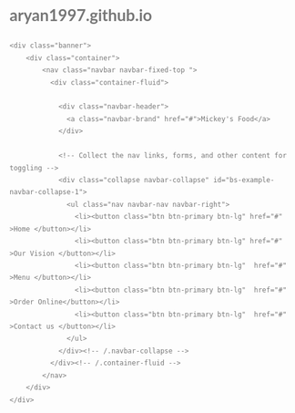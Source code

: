 # aryan1997.github.io
<!DOCTYPE html>
<html lang="en">
<head>
	<meta charset="UTF-8">
	<meta name="viewport" content="width=device-width, initial-scale=1">
	<title>Mickey's Food</title>
	<link rel="stylesheet" href="https://maxcdn.bootstrapcdn.com/bootstrap/3.3.7/css/bootstrap.min.css">
	<link rel="stylesheet" href="assets/css/style.css">
	<link rel="stylesheet" href="https://cdnjs.cloudflare.com/ajax/libs/font-awesome/4.7.0/css/font-awesome.min.css">
    <link rel="stylesheet" href="https://www.w3schools.com/w3css/4/w3.css">
    <link rel="stylesheet" href="https://fonts.googleapis.com/css?family=Lato">

<style>
    body,h1,h2,h3,h4,h5,h6 {font-family: "Lato", sans-serif;}
body, html {
  height: 100%;
  color: #777;
  line-height: 1.8;
}
/* Create a Parallax Effect */
.bgimg-1, .bgimg-2, .bgimg-3 {
  background-attachment: fixed;
  background-position: center;
  background-repeat: no-repeat;
  background-size: cover;
}
    /* First image (Logo. Full height) */
.bgimg-1 {
  background-image: url('img1.jpg');
  min-height: 80%;
}
/* Second image (Portfolio) */
.bgimg-2 {
  background-image: url("img3.jpg");
  min-height: 400px;
}
</style>
</head>
<body>

	<div class="banner">
		<div class="container">
			<nav class="navbar navbar-fixed-top ">
			  <div class="container-fluid">
			    
			    <div class="navbar-header">			        
			      <a class="navbar-brand" href="#">Mickey's Food</a>
			    </div>

			    <!-- Collect the nav links, forms, and other content for toggling -->
			    <div class="collapse navbar-collapse" id="bs-example-navbar-collapse-1"> 
			      <ul class="nav navbar-nav navbar-right">
			        <li><button class="btn btn-primary btn-lg" href="#" >Home </button></li>
                    <li><button class="btn btn-primary btn-lg" href="#" >Our Vision </button></li>
			        <li><button class="btn btn-primary btn-lg"  href="#" >Menu </button></li>
                    <li><button class="btn btn-primary btn-lg"  href="#" >Order Online</button></li>
                    <li><button class="btn btn-primary btn-lg"  href="#" >Contact us </button></li>
			      </ul>
			    </div><!-- /.navbar-collapse -->
			  </div><!-- /.container-fluid -->
			</nav>
		</div>
	</div>

<!-- First Parallax Image with Logo Text -->
<div class="bgimg-1 w3-display-container w3-opacity-min" id="home">
  <div class="w3-display-middle" style="white-space:nowrap;">
  </div>
</div>
<br><br><br><br>

    <!-- Favicon -->
    <link rel="" type="image/x-icon">

    <!-- Font awesome -->
    <link href="assets/css/font-awesome.css" rel="stylesheet">
    <!-- Bootstrap -->
    <link href="assets/css/bootstrap.css" rel="stylesheet">   
    <!-- Slick slider -->
    <link rel="stylesheet" type="text/css" href="assets/css/slick.css">    
    <!-- Date Picker -->
    <link rel="stylesheet" type="text/css" href="assets/css/bootstrap-datepicker.css">    
    <!-- Fancybox slider -->
    <link rel="stylesheet" href="assets/css/jquery.fancybox.css" type="text/css" media="screen" /> 
    <!-- Theme color -->
    <link id="switcher" href="assets/css/theme-color/default-theme.css" rel="stylesheet">     

    <!-- Main style sheet -->
    <link href="style.css" rel="stylesheet">    

   
    <!-- Google Fonts -->
    <link href='https://fonts.googleapis.com/css?family=Tangerine' rel='stylesheet' type='text/css'>        
    <link href='https://fonts.googleapis.com/css?family=Open+Sans' rel='stylesheet' type='text/css'>
    <link href='https://fonts.googleapis.com/css?family=Prata' rel='stylesheet' type='text/css'>
    

    <!-- HTML5 shim and Respond.js for IE8 support of HTML5 elements and media queries -->
    <!-- WARNING: Respond.js doesn't work if you view the page via file:// -->
    <!--[if lt IE 9]>
      <script src="https://oss.maxcdn.com/html5shiv/3.7.2/html5shiv.min.js"></script>
      <script src="https://oss.maxcdn.com/respond/1.4.2/respond.min.js"></script>
    <![endif]-->

  </head>
  <body>  
 <!-- Start Restaurant Menu -->
  <section id="mu-restaurant-menu">
    <div class="container">
      <div class="row">
        <div class="col-md-12">
          <div class="mu-restaurant-menu-area">
            <div class="mu-title">
              <span class="mu-subtitle">Discover</span>
              <h2>OUR MENU</h2>
              <i class="fa fa-spoon"></i>              
              <span class="mu-title-bar"></span>
            </div>
            <div class="mu-restaurant-menu-content">
              <ul class="nav nav-tabs mu-restaurant-menu">
                <li class="active"><a href="#breakfast" data-toggle="tab">Breakfast</a></li>
                <li><a href="#meals" data-toggle="tab">Iced Shaken Special and Espressos</a></li>
                <li><a href="#snacks" data-toggle="tab">Snacks and Shakes</a></li>
                <li><a href="#desserts" data-toggle="tab">Salad Veg. and Non Veg.</a></li>
                <li><a href="#drinks" data-toggle="tab">Coffee</a></li>
              </ul>

              <!-- Tab panes -->
              <div class="tab-content">
                <div class="tab-pane fade in active" id="breakfast">
                  <div class="mu-tab-content-area">
                    <div class="row">
                      <div class="col-md-6">
                        <div class="mu-tab-content-left">
                          <ul class="mu-menu-item-nav">
                            <li>
                              <div class="media">
                                <div class="media-left">
                                  <a href="#">
                                    <img class="media-object" src="assets/img/menu/item-1.jpg" alt="img">
                                  </a>
                                </div>
                                <div class="media-body">
                                  <h4 class="media-heading"><a href="#">Poha</a></h4>
                                  <span class="mu-menu-price">INR 69</span>
                                </div>
                              </div>
                            </li>
                             <li>
                              <div class="media">
                                <div class="media-left">
                                  <a href="#">
                                    <img class="media-object" src="assets/img/menu/item-2.jpg" alt="img">
                                  </a>
                                </div>
                                <div class="media-body">
                                  <h4 class="media-heading"><a href="#">Sabudana Khichdi</a></h4>
                                  <span class="mu-menu-price">INR 69</span>
                                 </div>
                              </div>
                            </li>
                             <li>
                              <div class="media">
                                <div class="media-left">
                                  <a href="#">
                                    <img class="media-object" src="assets/img/menu/item-3.jpg" alt="img">
                                  </a>
                                </div>
                                <div class="media-body">
                                  <h4 class="media-heading"><a href="#">Upma</a></h4>
                                  <span class="mu-menu-price">INR 69</span>
                                 </div>
                              </div>
                            </li>
                          </ul>   
                        </div>
                      </div>
                     <div class="col-md-6">
                       <div class="mu-tab-content-right">
                          <ul class="mu-menu-item-nav">
                            <li>
                              <div class="media">
                                <div class="media-left">
                                  <a href="#">
                                    <img class="media-object" src="assets/img/menu/item-4.jpg" alt="img">
                                  </a>
                                </div>
                                <div class="media-body">
                                  <h4 class="media-heading"><a href="#">Bread Omelet</a></h4>
                                  <span class="mu-menu-price">INR 69</span>
                                 </div>
                              </div>
                            </li>
                             <li>
                              <div class="media">
                                <div class="media-left">
                                  <a href="#">
                                    <img class="media-object" src="assets/img/menu/item-5.jpg" alt="img">
                                  </a>
                                </div>
                                <div class="media-body">
                                  <h4 class="media-heading"><a href="#">Chinese corn Sandwich(White/Brown)</a></h4>
                                  <span class="mu-menu-price">INR 79/89</span>
                                 </div>
                              </div>
                            </li>
                             <li>
                              <div class="media">
                                <div class="media-left">
                                  <a href="#">
                                    <img class="media-object" src="assets/img/menu/item-6.jpg" alt="img">
                                  </a>
                                </div>
                                <div class="media-body">
                                  <h4 class="media-heading"><a href="#">Veg . Club Sandwich(White/Brown)</a></h4>
                                  <span class="mu-menu-price">INR 59/89</span>
                                 </div>
                              </div>
                            </li>
                          </ul>   
                       </div>
                     </div>
                   </div>
                 </div>
                </div>
                <div class="tab-pane fade " id="meals">
                  <div class="mu-tab-content-area">
                    <div class="row">
                      <div class="col-md-6">
                        <div class="mu-tab-content-left">
                          <ul class="mu-menu-item-nav">
                            <li>
                              <div class="media">
                                <div class="media-left">
                                  <a href="#">
                                    <img class="media-object" src="assets/img/menu/item-20.jpg" alt="img">
                                  </a>
                                </div>
                                <div class="media-body">
                                  <h4 class="media-heading"><a href="#">Iced Americano</a></h4>
                                  <span class="mu-menu-price">INR 109</span>
                                 </div>
                              </div>
                            </li>
                             <li>
                              <div class="media">
                                <div class="media-left">
                                  <a href="#">
                                    <img class="media-object" src="assets/img/menu/item-21.jpg" alt="img">
                                  </a>
                                </div>
                                <div class="media-body">
                                  <h4 class="media-heading"><a href="#">Iced Lat</a></h4>
                                  <span class="mu-menu-price">INR 109</span>
                                 </div>
                              </div>
                            </li>
                             <li>
                              <div class="media">
                                <div class="media-left">
                                  <a href="#">
                                    <img class="media-object" src="assets/img/menu/item-10.jpg" alt="img">
                                  </a>
                                </div>
                                <div class="media-body">
                                  <h4 class="media-heading"><a href="#">Iced Mocha</a></h4>
                                  <span class="mu-menu-price">INR 129</span>
                                 </div>
                              </div>
                            </li>
                          </ul>   
                        </div>
                      </div>
                     <div class="col-md-6">
                       <div class="mu-tab-content-right">
                          <ul class="mu-menu-item-nav">
                            <li>
                              <div class="media">
                                <div class="media-left">
                                  <a href="#">
                                    <img class="media-object" src="assets/img/menu/item-13.jpg" alt="img">
                                  </a>
                                </div>
                                <div class="media-body">
                                  <h4 class="media-heading"><a href="#">Iced Tea</a></h4>
                                  <span class="mu-menu-price">INR 89</span>
                                 </div>
                              </div>
                            </li>
                             <li>
                              <div class="media">
                                <div class="media-left">
                                  <a href="#">
                                    <img class="media-object" src="assets/img/menu/item-11.jpg" alt="img">
                                  </a>
                                </div>
                                <div class="media-body">
                                  <h4 class="media-heading"><a href="#">Cool Blue Crush</a></h4>
                                  <span class="mu-menu-price">INR 109</span>
                                 </div>
                              </div>
                            </li>
                             <li>
                              <div class="media">
                                <div class="media-left">
                                  <a href="#">
                                    <img class="media-object" src="assets/img/menu/item-12.jpg" alt="img">
                                  </a>
                                </div>
                                <div class="media-body">
                                  <h4 class="media-heading"><a href="#">Lemon Ginger Soda</a></h4>
                                  <span class="mu-menu-price">INR 109</span>
                                 </div>
                              </div>
                            </li>
                          </ul>   
                       </div>
                     </div>
                   </div>
                 </div>
                </div>
                <div class="tab-pane fade " id="snacks">
                  <div class="mu-tab-content-area">
                    <div class="row">
                      <div class="col-md-6">
                        <div class="mu-tab-content-left">
                          <ul class="mu-menu-item-nav">
                            <li>
                              <div class="media">
                                <div class="media-left">
                                  <a href="#">
                                    <img class="media-object" src="assets/img/menu/item-26.jpg" alt="img">
                                  </a>
                                </div>
                                <div class="media-body">
                                  <h4 class="media-heading"><a href="#">Sweet Corn</a></h4>
                                  <span class="mu-menu-price">INR 59</span>
                                 </div>
                              </div>
                            </li>
                             <li>
                              <div class="media">
                                <div class="media-left">
                                  <a href="#">
                                    <img class="media-object" src="assets/img/menu/item-25.jpg" alt="img">
                                  </a>
                                </div>
                                <div class="media-body">
                                  <h4 class="media-heading"><a href="#">Masala Noodles with Salsa</a></h4>
                                  <span class="mu-menu-price">INR 65</span>
                                 </div>
                              </div>
                            </li>
                             <li>
                              <div class="media">
                                <div class="media-left">
                                  <a href="#">
                                    <img class="media-object" src="assets/img/menu/item-24.jpg" alt="img">
                                  </a>
                                </div>
                                <div class="media-body">
                                  <h4 class="media-heading"><a href="#">Pizza Toast</a></h4>
                                  <span class="mu-menu-price">INR 129</span>
                                 </div>
                              </div>
                            </li>
                          </ul>   
                        </div>
                      </div>
                     <div class="col-md-6">
                       <div class="mu-tab-content-right">
                          <ul class="mu-menu-item-nav">
                            <li>
                              <div class="media">
                                <div class="media-left">
                                  <a href="#">
                                    <img class="media-object" src="assets/img/menu/item-22.jpg" alt="img">
                                  </a>
                                </div>
                                <div class="media-body">
                                  <h4 class="media-heading"><a href="#">Banana Shake</a></h4>
                                  <span class="mu-menu-price">INR 109</span>
                                 </div>
                              </div>
                            </li>
                             <li>
                              <div class="media">
                                <div class="media-left">
                                  <a href="#">
                                    <img class="media-object" src="assets/img/menu/item-21.jpg" alt="img">
                                  </a>
                                </div>
                                <div class="media-body">
                                  <h4 class="media-heading"><a href="#">Strawberry Shake</a></h4>
                                  <span class="mu-menu-price">INR 109</span>
                                 </div>
                              </div>
                            </li>
                             <li>
                              <div class="media">
                                <div class="media-left">
                                  <a href="#">
                                    <img class="media-object" src="assets/img/menu/item-10.jpg" alt="img">
                                  </a>
                                </div>
                                <div class="media-body">
                                  <h4 class="media-heading"><a href="#">Oreo Chocolate Shake</a></h4>
                                  <span class="mu-menu-price">INR 129</span>
                                 </div>
                              </div>
                            </li>
                          </ul>   
                       </div>
                     </div>
                   </div>
                 </div>
                </div>
                <div class="tab-pane fade " id="desserts">
                  <div class="mu-tab-content-area">
                    <div class="row">
                      <div class="col-md-6">
                        <div class="mu-tab-content-left">
                          <ul class="mu-menu-item-nav">
                            <li>
                              <div class="media">
                                <div class="media-left">
                                  <a href="#">
                                    <img class="media-object" src="assets/img/menu/item-14.jpg" alt="img">
                                  </a>
                                </div>
                                <div class="media-body">
                                  <h4 class="media-heading"><a href="#">Greek Salad</a></h4>
                                  <span class="mu-menu-price">INR 129</span>
                                 </div>
                              </div>
                            </li>
                             <li>
                              <div class="media">
                                <div class="media-left">
                                  <a href="#">
                                    <img class="media-object" src="assets/img/menu/item-15.jpg" alt="img">
                                  </a>
                                </div>
                                <div class="media-body">
                                  <h4 class="media-heading"><a href="#">Caesar Salad</a></h4>
                                  <span class="mu-menu-price">INR 139</span>
                                 </div>
                              </div>
                            </li>
                             <li>
                              <div class="media">
                                <div class="media-left">
                                  <a href="#">
                                    <img class="media-object" src="assets/img/menu/item-16.jpg" alt="img">
                                  </a>
                                </div>
                                <div class="media-body">
                                  <h4 class="media-heading"><a href="#">Cottage Cheese & Grilled Veggie Salad</a></h4>
                                  <span class="mu-menu-price">INR 159</span>
                                 </div>
                              </div>
                            </li>
                          </ul>   
                        </div>
                      </div>
                     <div class="col-md-6">
                       <div class="mu-tab-content-right">
                          <ul class="mu-menu-item-nav">
                            <li>
                              <div class="media">
                                <div class="media-left">
                                  <a href="#">
                                    <img class="media-object" src="assets/img/menu/item-17.jpg" alt="img">
                                  </a>
                                </div>
                                <div class="media-body">
                                  <h4 class="media-heading"><a href="#">Chicken Caesar Salad</a></h4>
                                  <span class="mu-menu-price">INR 159</span>
                                 </div>
                              </div>
                            </li>
                             <li>
                              <div class="media">
                                <div class="media-left">
                                  <a href="#">
                                    <img class="media-object" src="assets/img/menu/item-18.jpg" alt="img">
                                  </a>
                                </div>
                                <div class="media-body">
                                  <h4 class="media-heading"><a href="#">Chicken & Veggie Salad</a></h4>
                                  <span class="mu-menu-price">INR 179</span>
                                 </div>
                              </div>
                            </li>
                             <li>
                              <div class="media">
                                <div class="media-left">
                                  <a href="#">
                                    <img class="media-object" src="assets/img/menu/item-19.jpg" alt="img">
                                  </a>
                                </div>
                                <div class="media-body">
                                  <h4 class="media-heading"><a href="#">Grilled Chicken Salad</a></h4>
                                  <span class="mu-menu-price">INR 189</span>
                                 </div>
                              </div>
                            </li>
                          </ul>   
                       </div>
                     </div>
                   </div>
                 </div>
                </div>
                <div class="tab-pane fade " id="drinks">
                  <div class="mu-tab-content-area">
                    <div class="row">
                      <div class="col-md-6">
                        <div class="mu-tab-content-left">
                          <ul class="mu-menu-item-nav">
                            <li>
                              <div class="media">
                                <div class="media-left">
                                  <a href="#">
                                    <img class="media-object" src="assets/img/menu/item-7.jpg" alt="img">
                                  </a>
                                </div>
                                <div class="media-body">
                                  <h4 class="media-heading"><a href="#">Cappuccino</a></h4>
                                  <span class="mu-menu-price">INR 89/119/149</span>
                                 </div>
                              </div>
                            </li>
                             <li>
                              <div class="media">
                                <div class="media-left">
                                  <a href="#">
                                    <img class="media-object" src="assets/img/menu/item-8.jpg" alt="img">
                                  </a>
                                </div>
                                <div class="media-body">
                                  <h4 class="media-heading"><a href="#">Latte</a></h4>
                                  <span class="mu-menu-price">INR 89/119/149</span>
                                 </div>
                              </div>
                            </li>
                             <li>
                              <div class="media">
                                <div class="media-left">
                                  <a href="#">
                                    <img class="media-object" src="assets/img/menu/item-9.jpg" alt="img">
                                  </a>
                                </div>
                                <div class="media-body">
                                  <h4 class="media-heading"><a href="#">Mocha</a></h4>
                                  <span class="mu-menu-price">INR 99/129/159</span>
                                  </div>
                              </div>
                            </li>
                          </ul>   
                        </div>
                      </div>
                     <div class="col-md-6">
                       <div class="mu-tab-content-right">
                          <ul class="mu-menu-item-nav">
                            <li>
                              <div class="media">
                                <div class="media-left">
                                  <a href="#">
                                    <img class="media-object" src="assets/img/menu/item-8.jpg" alt="img">
                                  </a>
                                </div>
                                <div class="media-body">
                                  <h4 class="media-heading"><a href="#">Espresso</a></h4>
                                  <span class="mu-menu-price">INR 99/129/159</span>
                                </div>
                              </div>
                            </li>
                             <li>
                              <div class="media">
                                <div class="media-left">
                                  <a href="#">
                                    <img class="media-object" src="assets/img/menu/item-7.jpg" alt="img">
                                  </a>
                                </div>
                                <div class="media-body">
                                  <h4 class="media-heading"><a href="#">Cafe frappe</a></h4>
                                  <span class="mu-menu-price">INR 129</span>
                                  </div>
                              </div>
                            </li>
                             <li>
                              <div class="media">
                                <div class="media-left">
                                  <a href="#">
                                    <img class="media-object" src="assets/img/menu/item-9.jpg" alt="img">
                                  </a>
                                </div>
                                <div class="media-body">
                                  <h4 class="media-heading"><a href="#">Caramel frappe</a></h4>
                                  <span class="mu-menu-price">INR 149</span>
                                 </div>
                              </div>
                            </li>
                          </ul>   
                       </div>
                     </div>
                   </div>
                 </div>
                </div>
              </div>
            </div>
          </div>
        </div>
      </div>
    </div>
  </section>
  <!-- End Restaurant Menu -->

  <!-- Start Reservation section -->
  <section id="mu-reservation">
    <div class="container">
      <div class="row">
        <div class="col-md-12">
          <div class="mu-reservation-area">
            <div class="mu-title">
		<h1 align ="center" style="color:white;">Make a Delivery</h1>         
 <i class="fa fa-spoon"></i>              
              <span class="mu-title-bar"></span>
            </div>
            <div class="mu-reservation-content">
              <p>Make your reservation at earliest beacause we serve first come first in service.</p>
              <form class="mu-reservation-form">
                <div class="row">
                  <div class="col-md-6">
                    <div class="form-group">                       
                      <input type="text" class="form-control" placeholder="Full Name">
                    </div>
                  </div>
                  <div class="col-md-6">
                    <div class="form-group">                        
                      <input type="email" class="form-control" placeholder="Email">
                    </div>
                  </div>
                  <div class="col-md-6">
                    <div class="form-group">                        
                      <input type="text" class="form-control" placeholder="Phone Number">
                    </div>
                  </div>
                  <div class="col-md-6">
                    <div class="form-group">
                      <select class="form-control">
                        <option value="0">How Many?</option>
                        <option value="1 Person">1 Person</option>
                        <option value="2 People">2 People</option>
                        <option value="3 People">3 People</option>
                        <option value="4 People">4 People</option>
                        <option value="5 People">5 People</option>
                        <option value="6 People">6 People</option>
                        <option value="7 People">7 People</option>
                        <option value="8 People">8 People</option>
                        <option value="9 People">9 People</option>
                        <option value="10 People">10 People</option>
                      </select>                      
                    </div>
                  </div>
                  <div class="col-md-6">
                    <div class="form-group">
                      <input type="text" class="form-control" id="datepicker" placeholder="Date">              
                    </div>
                  </div>
                  <div class="col-md-6">
                    <div class="form-group">
                      <input type="text" class="form-control" placeholder="Phone No">                      
                    </div>
                  </div>
                  <div class="col-md-12">
                    <div class="form-group">
                      <textarea class="form-control" cols="30" rows="10" placeholder="Your Message"></textarea>
                    </div>
                  </div>
                  <button type="submit" class="mu-readmore-btn">Make Reservation</button>
                </div>
              </form>      
            </div>
          </div>
        </div>
      </div>
    </div>
  </section>  
<body>
</html>
